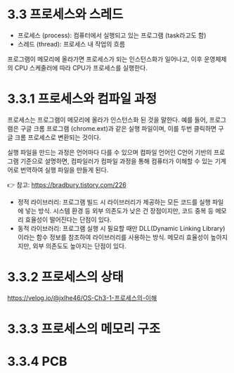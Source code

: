 # 3.3 프로세스와 스레드 

- 프로세스 (process): 컴퓨터에서 실행되고 있는 프로그램 (task라고도 함)
- 스레드 (thread): 프로세스 내 작업의 흐름 

프로그램이 메모리에 올라가면 프로세스가 되는 인스턴스화가 일어나고, 이후 운영체제의 CPU 스케줄러에 따라 CPU가 프로세스를 실행한다. 

# 3.3.1 프로세스와 컴파일 과정 

프로세스는 프로그램이 메모리에 올라가 인스턴스화 된 것을 말한다. 예를 들어, 프로그램은 구글 크롬 프로그램 (chrome.ext)과 같은 실행 파일이며, 이를 두번 클릭하면 구글 크롬 프로세스로 변환되는 것이다. 

실행 파일을 만드는 과정은 언어마다 다를 수 있으며 컴파일 언어인 C언어 기반의 프로그램 기준으로 설명하면, 컴파일러가 컴파일 과정을 통해 컴퓨터가 이해할 수 있는 기계어로 번역하여 실행 파일을 만들게 된다. 

👉 참고: https://bradbury.tistory.com/226 

- 정적 라이브러리: 프로그램 빌드 시 라이브러리가 제공하는 모든 코드를 실행 파일에 넣는 방식. 시스템 환경 등 외부 의존도가 낮은 건 장점이지만, 코드 중복 등 메모리 효율성이 떨어진다는 단점이 있다. 
- 동적 라이브러리: 프로그램 실행 시 필요할 때만 DLL(Dynamic Linking Library)이라는 함수 정보를 참조하여 라이브러리를 사용하는 방식. 메모리 효율성이 높아지지만, 외부 의존도도 높아지는 단점이 있다. 

# 3.3.2 프로세스의 상태 

https://velog.io/@jxlhe46/OS-Ch3-1-프로세스의-이해

# 3.3.3 프로세스의 메모리 구조 

# 3.3.4 PCB 

